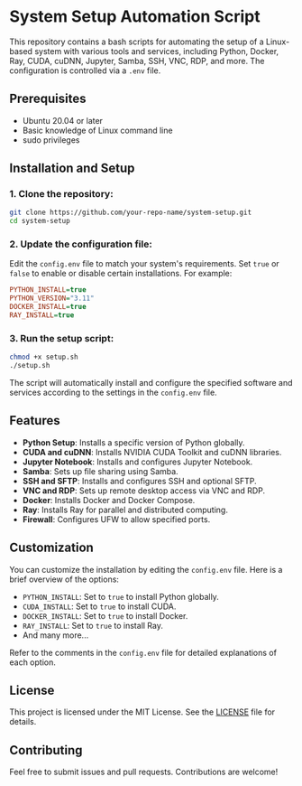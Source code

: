 # System Setup Automation Script

This repository contains a bash scripts for automating the setup of a Linux-based system with various tools and services, including Python, Docker, Ray, CUDA, cuDNN, Jupyter, Samba, SSH, VNC, RDP, and more. The configuration is controlled via a `.env` file.

## Prerequisites

- Ubuntu 20.04 or later
- Basic knowledge of Linux command line
- sudo privileges

## Installation and Setup

### 1. Clone the repository:

```bash
git clone https://github.com/your-repo-name/system-setup.git
cd system-setup
```

### 2. Update the configuration file:

Edit the `config.env` file to match your system's requirements. Set `true` or `false` to enable or disable certain installations. For example:

```ini
PYTHON_INSTALL=true
PYTHON_VERSION="3.11"
DOCKER_INSTALL=true
RAY_INSTALL=true
```

### 3. Run the setup script:

```bash
chmod +x setup.sh
./setup.sh
```

The script will automatically install and configure the specified software and services according to the settings in the `config.env` file.

## Features

- **Python Setup**: Installs a specific version of Python globally.
- **CUDA and cuDNN**: Installs NVIDIA CUDA Toolkit and cuDNN libraries.
- **Jupyter Notebook**: Installs and configures Jupyter Notebook.
- **Samba**: Sets up file sharing using Samba.
- **SSH and SFTP**: Installs and configures SSH and optional SFTP.
- **VNC and RDP**: Sets up remote desktop access via VNC and RDP.
- **Docker**: Installs Docker and Docker Compose.
- **Ray**: Installs Ray for parallel and distributed computing.
- **Firewall**: Configures UFW to allow specified ports.

## Customization

You can customize the installation by editing the `config.env` file. Here is a brief overview of the options:

- `PYTHON_INSTALL`: Set to `true` to install Python globally.
- `CUDA_INSTALL`: Set to `true` to install CUDA.
- `DOCKER_INSTALL`: Set to `true` to install Docker.
- `RAY_INSTALL`: Set to `true` to install Ray.
- And many more...

Refer to the comments in the `config.env` file for detailed explanations of each option.

## License

This project is licensed under the MIT License. See the [LICENSE](LICENSE) file for details.

## Contributing

Feel free to submit issues and pull requests. Contributions are welcome!